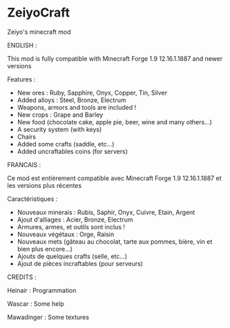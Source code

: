 # ZeiyoCraft
Zeiyo's minecraft mod

ENGLISH :

This mod is fully compatible with Minecraft Forge 1.9 12.16.1.1887 and newer versions

Features :

- New ores : Ruby, Sapphire, Onyx, Copper, Tin, Silver
- Added alloys : Steel, Bronze, Electrum
- Weapons, armors and tools are included !
- New crops : Grape and Barley
- New food (chocolate cake, apple pie, beer, wine and many others...)
- A security system (with keys)
- Chairs
- Added some crafts (saddle, etc...)
- Added uncraftables coins (for servers)

FRANCAIS : 

Ce mod est entièrement compatible avec Minecraft Forge 1.9 12.16.1.1887 et les versions plus récentes

Caractéristiques :

- Nouveaux minerais : Rubis, Saphir, Onyx, Cuivre, Etain, Argent
- Ajout d'alliages : Acier, Bronze, Electrum
- Armures, armes, et outils sont inclus !
- Nouveaux végétaux : Orge, Raisin
- Nouveaux mets (gâteau au chocolat, tarte aux pommes, bière, vin et bien plus encore...)
- Ajouts de quelques crafts (selle, etc...)
- Ajout de pièces incraftables (pour serveurs)

CREDITS : 

Heinair : Programmation

Wascar : Some help

Mawadinger : Some textures
